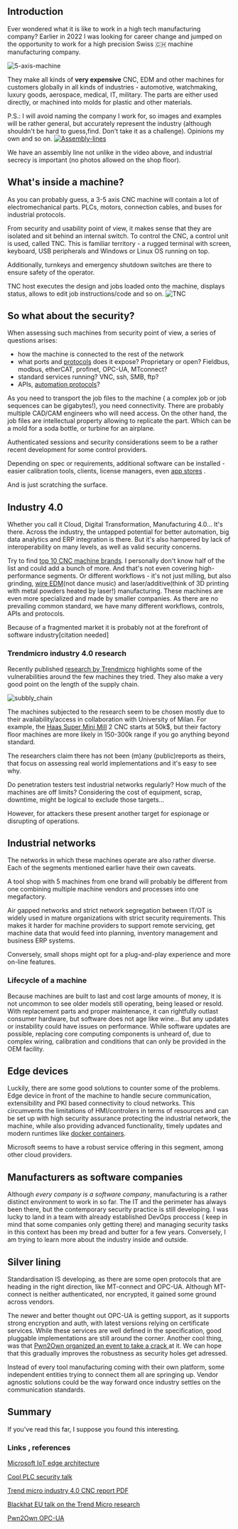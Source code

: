 ## Introduction

Ever wondered what it is like to work in a high tech manufacturing company? Earlier in 2022 I was looking for career change and jumped on the opportunity to work for a high precision Swiss 🇨🇭 machine manufacturing company.

![5-axis-machine](https://eqqn.github.io/images/5-Axis-CNC-Milling-Machines.png)

They make all kinds of **very expensive** CNC, EDM and other machines for customers globally in all kinds of industries - automotive, watchmaking, luxury goods, aerospace, medical, IT, military. The parts are either used directly, or machined into molds for plastic and other materials.


P.S.: I will avoid naming the company I work for, so images and examples will be rather general, but accurately represent the industry (although shouldn't be hard to guess,find. Don't take it as a challenge). Opinions my own and so on.
[![Assembly-lines](https://eqqn.github.io/images/youtube_studer_thubmbnail.jpg)](https://www.youtube.com/watch?v=Dbrcj4qm6So)

We have an assembly line not unlike in the video above, and industrial secrecy is important (no photos allowed on the shop floor).

## What's inside a machine?

As you can probably guess, a 3-5 axis CNC machine will contain a lot of electromechanical parts. 
PLCs, motors, connection cables, and buses for industrial protocols.

From security and usability point of view, it makes sense that they are isolated and sit behind an internal switch. To control the CNC, a control unit is used, called TNC. This is familiar territory - a rugged terminal with screen, keyboard, USB peripherals and Windows or Linux OS running on top.

Additionally, turnkeys and emergency shutdown switches are there to ensure safety of the operator.

TNC host executes the design and jobs loaded onto the machine, displays status, allows to edit job instructions/code and so on.
![TNC](https://eqqn.github.io/images/siemens-neu_7.jpg)

## So what about the security?

When assessing such machines from security point of view, a series of questions arises:
- how the machine is connected to the rest of the network
- what ports and [protocols](https://en.wikipedia.org/wiki/Category:Industrial_Ethernet) does it expose? Proprietary or open? Fieldbus, modbus, etherCAT, profinet, OPC-UA, MTconnect?
- standard services running? VNC, ssh, SMB, ftp? 
- APIs, [automation protocols](https://en.wikipedia.org/wiki/List_of_automation_protocols)?

As you need to transport the job files to the machine ( a complex job or job sequences can be gigabytes!), you need connectivity. There are probably multiple CAD/CAM engineers who will need access. On the other hand, the job files are intellectual property allowing to replicate the part. Which can be a mold for a soda bottle, or turbine for an airplane. 

Authenticated sessions and security considerations seem to be a rather recent development for some control providers.

Depending on spec or requirements, additional software can be installed - easier calibration tools, clients, license managers, even [app stores](https://www.okuma.com/okuma-app-store) .

And is just scratching the surface.

## Industry 4.0

Whether you call it Cloud, Digital Transformation, Manufacturing 4.0... It's there. Across the industry, the untapped potential for better automation, big data analytics and ERP integration is there. But it's also hampered by lack of interoperability on many levels, as well as valid security concerns.

Try to find [top 10 CNC machine brands](https://www.stylecnc.com/blog/top-10-best-cnc-machine-manufacturers-brands.html). I personally don't know half of the list and could add a bunch of more. And that's not even covering high-performance segments. Or different workflows - it's not just milling, but also grinding, [wire EDM](https://en.wikipedia.org/wiki/Electrical_discharge_machining)(not dance music) and laser/additive(think of 3D printing with metal powders heated by laser!) manufacturing. These machines are even more specialized and made by smaller companies.
As there are no prevailing common standard, we have many different workflows, controls, APIs and protocols.

Because of a fragmented market it is probably not at the forefront of software industry[citation needed]

### Trendmicro industry 4.0 research

Recently published [research by Trendmicro](https://www.trendmicro.com/vinfo/us/security/news/internet-of-things/uncovering-security-weak-spots-in-industry-4-0-cnc-machines) highlights some of the vulnerabilities around the few machines they tried. They also make a very good point on the length of the supply chain.

![subbly_chain](https://eqqn.github.io/images/supply_chain_tm.JPG)

The machines subjected to the research seem to be chosen mostly due to their availability/access in collaboration with University of Milan. For example, the [Haas Super Mini Mill](https://www.haascnc.com/content/haascnc/en/build-and-price/choose-options.SMINIMILL.html) 2 CNC starts at 50k$, but their factory floor machines are more likely in 150-300k range if you go anything beyond standard.

The researchers claim there has not been (m)any (public)reports as theirs, that focus on assessing real world implementations and it's easy to see why. 

Do penetration testers test industrial networks regularly? How much of the machines are off limits? Considering the cost of equipment, scrap, downtime, might be logical to exclude those targets... 

However, for attackers these present another target for espionage or disrupting of operations.

## Industrial networks

The networks in which these machines operate are also rather diverse. Each of the segments mentioned earlier have their own caveats. 

A tool shop with 5 machines from one brand will probably be different from one combining multiple machine vendors and processes into one megafactory. 

Air gapped networks and strict network segregation between IT/OT is widely used in mature organizations with strict security requirements. This makes it harder for machine providers to support remote servicing, get machine data that would feed into planning, inventory management and business ERP systems. 

Conversely, small shops might opt for a plug-and-play experience and more on-line features.

### Lifecycle of a machine

Because machines are built to last and cost large amounts of money, it is not uncommon to see older models still operating, being leased or resold. With replacement parts and proper maintenance, it can rightfully outlast consumer hardware, but software does not age like wine... But any updates or instability could have issues on performance. While software updates are possible, replacing core computing components is unheard of, due to complex wiring, calibration and conditions that can only be provided in the OEM facility.

## Edge devices 

Luckily, there are some good solutions to counter some of the problems. Edge device in front of the machine to handle secure communication, extensibility and PKI based connectivity to cloud networks. This circumvents the limitations of HMI/controlers in terms of resources and can be set up with high security assurance protecting the industrial network, the machine, while also providing advanced functionality, timely updates and modern runtimes like [docker containers](https://industrial.softing.com/products/docker.html).

Microsoft seems to have a robust service offering in this segment, among other cloud providers.

## Manufacturers as software companies

Although *every company is a software company*, manufacturing is a rather distinct environment to work in so far. The IT and the perimeter has always been there, but the contemporary security practice is still developing. I was lucky to land in a team with already established DevOps proccess ( keep in mind that some companies only getting there) and managing security tasks in this context has been my bread and butter for a few years. Conversely, I am trying to learn more about the industry inside and outside. 

## Silver lining

Standardisation IS developing, as there are some open protocols that are heading in the right direction, like MT-connect and OPC-UA. Although MT-connect is neither authenticated, nor encrypted, it gained some ground across vendors. 

The newer and better thought out OPC-UA is getting support, as it supports strong encryption and auth, with latest versions relying on certificate services. While these services are well defined in the specification, good pluggable implementations are still around the corner. Another cool thing, was that [Pwn2Own organized an event to take a crack ](https://sector7.computest.nl/post/2022-07-opc-ua-net-standard-trusted-application-check-bypass/)at it. We can hope that this gradually improves the robustness as security holes get adressed. 

Instead of every tool manufacturing coming with their own platform, some independent entities trying to connect them all are springing up. Vendor agnostic solutions could be the way forward once industry settles on the communication standards. 

## Summary

If you've read this far, I suppose you found this interesting.

### Links , references

[Microsoft IoT edge architecture](https://learn.microsoft.com/en-us/azure/architecture/guide/iiot-guidance/iiot-architecture)

[Cool PLC security talk](https://www.youtube.com/watch?v=JtsyyTfSP1I)

[Trend micro industry 4.0 CNC report PDF](https://documents.trendmicro.com/assets/white_papers/wp-the-security-risks-faced-by-cnc-machines-in-industry-4-0.pdf)

[Blackhat EU talk on the Trend Micro research](https://www.blackhat.com/eu-22/briefings/schedule/#abusing-cnc-technologies-28834)

[Pwn2Own OPC-UA](https://sector7.computest.nl/post/2022-07-opc-ua-net-standard-trusted-application-check-bypass/)
